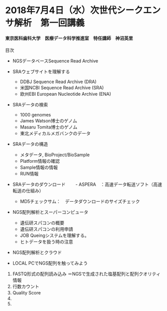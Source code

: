 #
# 2018年7月4日（水）次世代シークエンサ解析　第一回講義
#### 東京医科歯科大学　医療データ科学推進室　特任講師　神沼英里


目次

- NGSデータベースSequence Read Archive
- SRAウェブサイトを理解する
     - DDBJ Sequence Read Archive (DRA)
     - 米国NCBI Sequence Read Archive (SRA)
     - 欧州EBI European Nucleotide Archive (ENA)
- SRAデータの検索
     - 1000 genomes
     - James Watson博士のゲノム
     - Masaru Tomita博士のゲノム
     - 東北メディカルメガバンクのデータ
- SRAデータの構造
     - メタデータ, BioProject/BioSample
     - Platform情報の確認
     - Sample情報の情報
     - RUN情報
- SRAデータのダウンロード　
　- ASPERA　：高速データ転送ソフト（高速転送の仕組み）
  - MD5チェックサム：　データダウンロードのサイズチェック
- NGS配列解析とスーパーコンピュータ
  - 遺伝研スパコンの概要
  - 遺伝研スパコンの利用申請
  - JOB Queingシステムを理解する。
  - ヒトデータを扱う時の注意
- NGS配列解析とクラウド

- LOCAL PCでNGS配列を触ってみよう

 1. FASTQ形式の配列読み込み ＝NGSで生成された塩基配列と配列クオリティ情報
 2. 行数カウント
 3. Quality Score　
 4. 
 5. 

